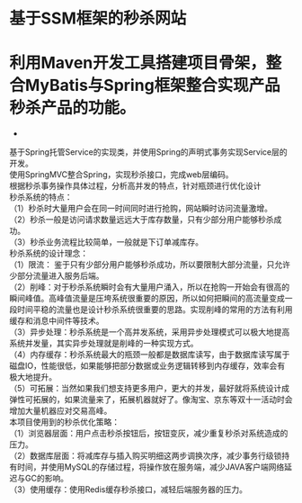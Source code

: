# 
基于SSM框架的秒杀网站<br>
=
# 利用Maven开发工具搭建项目骨架，整合MyBatis与Spring框架整合实现产品秒杀产品的功能。<br>
-

基于Spring托管Service的实现类，并使用Spring的声明式事务实现Service层的开发。<br>
使用SpringMVC整合Spring，实现秒杀接口，完成web层编码。<br>
根据秒杀事务操作具体过程，分析高并发的特点，针对瓶颈进行优化设计<br>
秒杀系统的特点：<br>
（1）秒杀时大量用户会在同一时间同时进行抢购，网站瞬时访问流量激增。<br>
（2）秒杀一般是访问请求数量远远大于库存数量，只有少部分用户能够秒杀成功。<br>
（3）秒杀业务流程比较简单，一般就是下订单减库存。<br>
秒杀系统的设计理念：<br>
（1）限流： 鉴于只有少部分用户能够秒杀成功，所以要限制大部分流量，只允许少部分流量进入服务后端。<br>
（2）削峰：对于秒杀系统瞬时会有大量用户涌入，所以在抢购一开始会有很高的瞬间峰值。高峰值流量是压垮系统很重要的原因，所以如何把瞬间的高流量变成一段时间平稳的流量也是设计秒杀系统很重要的思路。实现削峰的常用的方法有利用缓存和消息中间件等技术。<br>
（3）异步处理：秒杀系统是一个高并发系统，采用异步处理模式可以极大地提高系统并发量，其实异步处理就是削峰的一种实现方式。<br>
（4）内存缓存：秒杀系统最大的瓶颈一般都是数据库读写，由于数据库读写属于磁盘IO，性能很低，如果能够把部分数据或业务逻辑转移到内存缓存，效率会有极大地提升。<br>
（5）可拓展：当然如果我们想支持更多用户，更大的并发，最好就将系统设计成弹性可拓展的，如果流量来了，拓展机器就好了。像淘宝、京东等双十一活动时会增加大量机器应对交易高峰。<br>
本项目使用到的秒杀优化策略：<br>
（1）浏览器层面：用户点击秒杀按钮后，按钮变灰，减少重复秒杀对系统造成的压力。<br>
（2）数据库层面：将减库存与插入购买明细这两步调换次序，减少事务行级锁持有时间，并使用MySQL的存储过程，将操作放在服务端，减少JAVA客户端网络延迟与GC的影响。<br>
（3）使用缓存：使用Redis缓存秒杀接口，减轻后端服务器的压力。<br>


